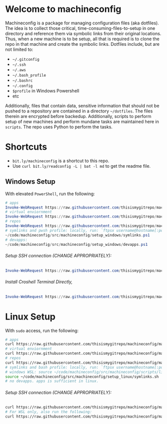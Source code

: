 
# Welcome to machineconfig
Machineconfig is a package for managing configuration files (aka dotfiles). The idea is to collect those critical, time-consuming-files-to-setup in one directory and reference them via symbolic links from their original locations. Thus, when a new machine is to be setup, all that is required is to clone the repo in that machine and create the symbolic links.
Dotfiles include, but are not limited to:
* `~/.gitconfig`
* `~/.ssh`
* `~/.aws`
* `~/.bash_profile`
* `~/.bashrc`
* `~/.config`
* `$profile` in Windows Powershell
* etc

Additionally, files that contain data, sensitive information that should not be pushed to a repository are contained in a directory `~/dotfiles`. The files therein are encrypted before backedup.
Additionally, scripts to perform setup of new machines and perform mundane tasks are maintained here in `scripts`. The repo uses Python to perform the tasks.

# Shortcuts
* `bit.ly/machineconfig` is a shortcut to this repo.
* Use `curl bit.ly/readconfig -L | bat -l md` to get the readme file.


## Windows Setup
With elevated `PowerShell`, run the following:
```powershell
# apps
Invoke-WebRequest https://raw.githubusercontent.com/thisismygitrepo/machineconfig/main/src/machineconfig/setup_windows/apps.ps1 | Invoke-Expression
# virtual enviornment
Invoke-WebRequest https://raw.githubusercontent.com/thisismygitrepo/machineconfig/main/src/machineconfig/setup_windows/ve.ps1 | Invoke-Expression
# repos
Invoke-WebRequest https://raw.githubusercontent.com/thisismygitrepo/machineconfig/main/src/machineconfig/setup_windows/repos.ps1 | Invoke-Expression
# symlinks and pwsh profile: locally, run: `ftpsx username@hostname[:port] ~/dotfiles`, then, on the remote:
~/code/machineconfig/src/machineconfig/setup_windows/symlinks.ps1
# devapps:
~/code/machineconfig/src/machineconfig/setup_windows/devapps.ps1
```

###### Setup SSH connection (CHANGE APPROPRIATELY):
```powershell
Invoke-WebRequest https://raw.githubusercontent.com/thisismygitrepo/machineconfig/main/src/machineconfig/setup_windows/openssh_all.ps1 | Invoke-Expression
```

###### Install Croshell Terminal Directly,
```powershell
Invoke-WebRequest https://raw.githubusercontent.com/thisismygitrepo/machineconfig/src/machineconfig/setup_windows/croshell.ps1 | Invoke-Expression
```

# Linux Setup
With `sudo` access, run the following:
```bash
# apps
curl https://raw.githubusercontent.com/thisismygitrepo/machineconfig/main/src/machineconfig/setup_linux/apps.sh | bash
# virtual enviornment
curl https://raw.githubusercontent.com/thisismygitrepo/machineconfig/main/src/machineconfig/setup_linux/ve.sh | bash
# repos
curl https://raw.githubusercontent.com/thisismygitrepo/machineconfig/main/src/machineconfig/setup_linux/repos.sh | bash
# symlinks and bash profile: locally, run: `ftpsx username@hostname[:port] ~/dotfiles`, then, on the remote:
# windows WSL: source ~/code/machineconfig/src/machineconfig/scripts/linux/croshell -c "get_env().WIN_FROM_WSL.joinpath(f'{get_env().UserName}/dotfiles').symlink_from(folder='~')"
source ~/code/machineconfig/src/machineconfig/setup_linux/symlinks.sh
# no devapps. apps is sufficient in linux.
```

###### Setup SSH connection (CHANGE APPROPRIATELY):
```bash
curl https://raw.githubusercontent.com/thisismygitrepo/machineconfig/main/src/machineconfig/setup_linux/openssh_all.sh | bash
# For WSL only, also run the following:
curl https://raw.githubusercontent.com/thisismygitrepo/machineconfig/main/src/machineconfig/setup_linux/openssh_wsl.sh | bash
```

